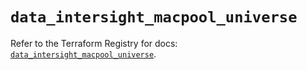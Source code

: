 # `data_intersight_macpool_universe`

Refer to the Terraform Registry for docs: [`data_intersight_macpool_universe`](https://registry.terraform.io/providers/ciscodevnet/intersight/1.0.71/docs/data-sources/macpool_universe).
